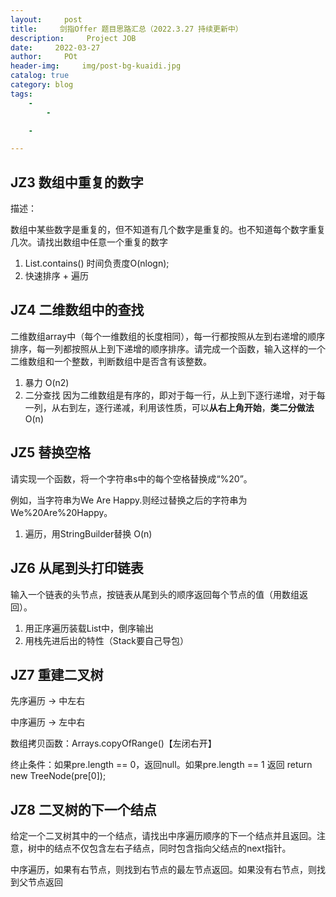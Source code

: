 ```yaml
---
layout:     post
title:     剑指Offer 题目思路汇总（2022.3.27 持续更新中）
description:     Project JOB
date:     2022-03-27
author:     POt
header-img:     img/post-bg-kuaidi.jpg
catalog: true
category: blog
tags:     
    -   
        -   

    -   

---
```


## JZ3 数组中重复的数字

描述：

数组中某些数字是重复的，但不知道有几个数字是重复的。也不知道每个数字重复几次。请找出数组中任意一个重复的数字

1. List.contains() 时间负责度O(nlogn);
2. 快速排序 + 遍历

## **JZ4** **二维数组中的查找**

二维数组array中（每个一维数组的长度相同），每一行都按照从左到右递增的顺序排序，每一列都按照从上到下递增的顺序排序。请完成一个函数，输入这样的一个二维数组和一个整数，判断数组中是否含有该整数。

1. 暴力 O(n2)
2. 二分查找 因为二维数组是有序的，即对于每一行，从上到下逐行递增，对于每一列，从右到左，逐行递减，利用该性质，可以**从右上角开始**，**类二分做法** O(n)

## **JZ5** 替换空格

请实现一个函数，将一个字符串s中的每个空格替换成“%20”。

例如，当字符串为We Are Happy.则经过替换之后的字符串为We%20Are%20Happy。

1. 遍历，用StringBuilder替换  O(n)

## **JZ6** **从尾到头打印链表**

输入一个链表的头节点，按链表从尾到头的顺序返回每个节点的值（用数组返回）。

1. 用正序遍历装载List中，倒序输出
2. 用栈先进后出的特性（Stack要自己导包）

## JZ7 重建二叉树

先序遍历 -> 中左右

中序遍历 -> 左中右

数组拷贝函数：Arrays.copyOfRange()【左闭右开】

终止条件：如果pre.length == 0，返回null。如果pre.length == 1 返回 return new TreeNode(pre[0]);

## **JZ8** **二叉树的下一个结点**

给定一个二叉树其中的一个结点，请找出中序遍历顺序的下一个结点并且返回。注意，树中的结点不仅包含左右子结点，同时包含指向父结点的next指针。

中序遍历，如果有右节点，则找到右节点的最左节点返回。如果没有右节点，则找到父节点返回
